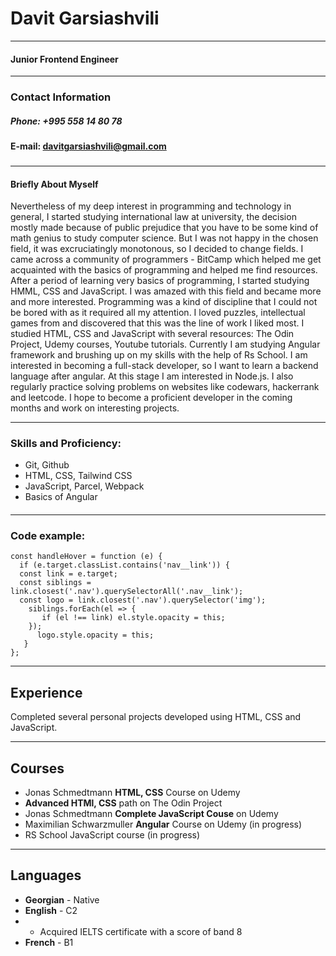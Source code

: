 # **Davit Garsiashvili**

---

#### Junior Frontend Engineer

---

### Contact Information

##### Phone: +995 558 14 80 78

#### E-mail: davitgarsiashvili@gmail.com

###

---

#### Briefly About Myself

Nevertheless of my deep interest in programming and technology in general, I started studying international law at university, the decision mostly made because of public prejudice that you have to be some kind of math genius to study computer science.
But I was not happy in the chosen field, it was excruciatingly monotonous, so I decided to change fields.
I came across a community of programmers - BitCamp which helped me get acquainted with the basics of programming and helped me find resources.
After a period of learning very basics of programming, I started studying HMML, CSS and JavaScript. I was amazed with this field and became more and more interested. Programming was a kind of discipline that I could not be bored with as it required all my attention. I loved puzzles, intellectual games from and discovered that this was the line of work I liked most.
I studied HTML, CSS and JavaScript with several resources: The Odin Project, Udemy courses, Youtube tutorials. Currently I am studying Angular framework and brushing up on my skills with the help of Rs School. I am interested in becoming a full-stack developer, so I want to learn a backend language after angular. At this stage I am interested in Node.js.
I also regularly practice solving problems on websites like codewars, hackerrank and leetcode.
I hope to become a proficient developer in the coming months and work on interesting projects.

---

### Skills and Proficiency:

- Git, Github
- HTML, CSS, Tailwind CSS
- JavaScript, Parcel, Webpack
- Basics of Angular

####

---

### Code example:

    const handleHover = function (e) {
      if (e.target.classList.contains('nav__link')) {
      const link = e.target;
      const siblings = link.closest('.nav').querySelectorAll('.nav__link');
      const logo = link.closest('.nav').querySelector('img');
        siblings.forEach(el => {
           if (el !== link) el.style.opacity = this;
        });
          logo.style.opacity = this;
       }
    };

---

## Experience

Completed several personal projects developed using HTML, CSS and JavaScript.

---

## Courses

- Jonas Schmedtmann **HTML, CSS** Course on Udemy
- **Advanced HTMl, CSS** path on The Odin Project
- Jonas Schmedtmann **Complete JavaScript Couse** on Udemy
- Maximilian Schwarzmuller **Angular** Course on Udemy (in progress)
- RS School JavaScript course (in progress)

---

## Languages

- **Georgian** - Native
- **English** - C2
- - Acquired IELTS certificate with a score of band 8
- **French** - B1
